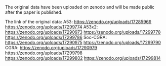 The original data have been uploaded on zenodo and will be made public after the paper is published.

The link of the original data:
  A53:       https://zenodo.org/uploads/17285969
             https://zenodo.org/uploads/17299774
  A53x2:     https://zenodo.org/uploads/17290973
             https://zenodo.org/uploads/17299778
             https://zenodo.org/uploads/17299786
  Soc-CGRA:  https://zenodo.org/uploads/17290975
             https://zenodo.org/uploads/17299790
  CGRA:      https://zenodo.org/uploads/17290979
             https://zenodo.org/uploads/17299798
             https://zenodo.org/uploads/17299802
             https://zenodo.org/uploads/17299814
